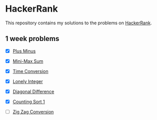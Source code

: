 # HackerRank

This repository contains my solutions to the problems on [HackerRank](https://www.hackerrank.com/).

## 1 week problems

- [x] [Plus Minus]( https://www.hackerrank.com/challenges/plus-minus/problem)
- [x] [Mini-Max Sum](https://www.hackerrank.com/challenges/mini-max-sum/problem)
- [x] [Time Conversion](https://www.hackerrank.com/challenges/time-conversion/problem)

- [x] [Lonely Integer](https://www.hackerrank.com/challenges/lonely-integer/problem)
- [x] [Diagonal Difference](https://www.hackerrank.com/challenges/diagonal-difference/problem)
- [x] [Counting Sort 1](https://www.hackerrank.com/challenges/countingsort1/problem)

- [ ] [Zig Zag Conversion](https://leetcode.com/problems/zigzag-conversion/)

